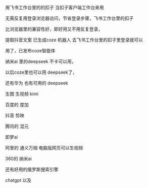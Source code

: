 用飞书工作台里的的扣子   当扣子客户端工作台来用

无需反复用登录浏览器访问，节省登录步骤，飞书工作台里的扣子

比浏览器里的兼容性好，即好用又不用反复登录，

提取抖音文案  已生成coze  机器人  去飞书工作台里的扣子里登录就可以

用了，已发布coze智能体  



纳米ai    里的deepseek  不卡可以用，


以后coze里也可以用 deepseek了，


还有华为   也有可用的  deepseek


生图    生视频     kimi    

百度的   度加   

抖音  剪映   


腾讯的   混元


即梦ai  

阿里的   通义万相  电脑版网页可以生视频


360的  纳米ai


还有好用的俄罗斯搜索引擎


chatgpt  以及  









